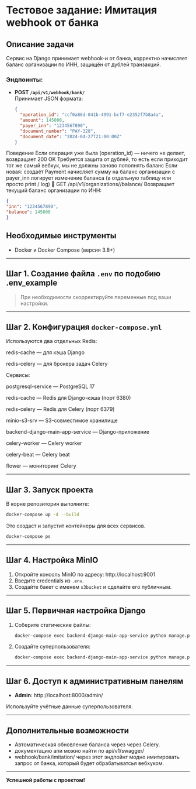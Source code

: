# Тестовое задание: Имитация webhook от банка

## Описание задачи

Сервис на Django принимает webhook-и от банка, корректно начисляет баланс организации по ИНН, защищён от дублей транзакций.

### Эндпоинты:

- **POST `/api/v1/webhook/bank/`**  
  Принимает JSON формата:
  ```json
  {
    "operation_id": "ccf0a86d-041b-4991-bcf7-e2352f7b8a4a",
    "amount": 145000,
    "payer_inn": "1234567890",
    "document_number": "PAY-328",
    "document_date": "2024-04-27T21:00:00Z"
  }
  ```
Поведение
Если операция уже была (operation_id) — ничего не делает, возвращает 200 OK Требуется защита от дублей, то есть если приходит тот же самый вебхук, мы не должны заново пополнять баланс
Если новая:
создаёт Payment
начисляет сумму на баланс организации с payer_inn
логирует изменение баланса (в отдельную таблицу или просто print / log)
🧾 GET /api/v1/organizations/<inn>/balance/
Возвращает текущий баланс организации по ИНН:
  ```json
{
  "inn": "1234567890",
  "balance": 145000
}
  ```
## Необходимые инструменты

- Docker и Docker Compose (версия 3.8+)

---

## Шаг 1. Создание файла `.env` по подобию .env_example

> При необходимости скорректируйте переменные под ваши настройки.

---

## Шаг 2. Конфигурация `docker-compose.yml`


Используются два отдельных Redis:

redis-cache — для кэша Django

redis-celery — для брокера задач Celery

Сервисы:

postgresql-service — PostgreSQL 17

redis-cache — Redis для Django-кэша (порт 6380)

redis-celery — Redis для Celery (порт 6379)

minio-s3-srv — S3-совместимое хранилище

backend-django-main-app-service — Django-приложение

celery-worker — Celery worker

celery-beat — Celery beat

flower — мониторинг Celery

---

## Шаг 3. Запуск проекта

В корне репозитория выполните:

```bash
docker-compose up -d --build
```

Это создаст и запустит контейнеры для всех сервисов.

```bash
docker-compose ps
```

---

## Шаг 4. Настройка MinIO

1. Откройте консоль MinIO по адресу: http://localhost:9001
2. Введите credentials из `.env`.
3. Создайте бакет с именем `s3bucket` и сделайте его публичным.

---

## Шаг 5. Первичная настройка Django

1. Соберите статические файлы:

    ```bash
    docker-compose exec backend-django-main-app-service python manage.py collectstatic
    ```

2. Создайте суперпользователя:

    ```bash
    docker-compose exec backend-django-main-app-service python manage.py createsuperuser
    ```

---

## Шаг 6. Доступ к административным панелям

- **Admin**: http://localhost:8000/admin/

Используйте учётные данные суперпользователя.

---

## Дополнительные возможности

- Автоматическая обновление баланса через через Celery.
- документацию апи можно найти по api/v1/swagger/
- webhook/bank/imitation/ через этот эндпойнт модно имитировать запрос от банка, который будет обрабатыватсья вебхуком.

---

**Успешной работы с проектом!**

